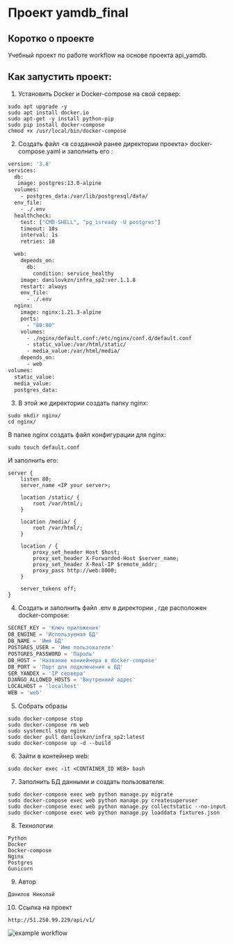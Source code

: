 # Проект **yamdb_final**

## Коротко о проекте

Учебный проект по работе workflow на основе проекта api_yamdb.


## Как запустить проект:

1. Установить Docker и Docker-compose на свой сервер:
```Shell
sudo apt upgrade -y
sudo apt install docker.io
sudo apt-get -y install python-pip
sudo pip install docker-compose
chmod +x /usr/local/bin/docker-compose
```

2. Создать файл <в созданной ранее директории проекта> docker-compose.yaml и заполнить его :

```Dockerfile
version: '3.8'
services:
  db:
   image: postgres:13.0-alpine
  volumes:
    - postgres_data:/var/lib/postgresql/data/
  env_file:
    - ./.env
  healthcheck:
    test: ["CMD-SHELL", "pg_isready -U postgres"]
    timeout: 10s
    interval: 1s
    retries: 10

  web:
    depends_on:
      db:
        condition: service_healthy
    image: danilovkzn/infra_sp2:ver.1.1.8
    restart: always
    env_file:
      - ./.env
  nginx:
    image: nginx:1.21.3-alpine
    ports:
      - "80:80"
    volumes:
      - ./nginx/default.conf:/etc/nginx/conf.d/default.conf
      - static_value:/var/html/static/
      - media_value:/var/html/media/
    depends_on:
      - web
volumes:
  static_value:
  media_value:
  postgres_data:
```
3.  В этой же директории создать папку nginx:
```Shell
sudo mkdir nginx/
cd nginx/
```
   В папке nginx создать файл конфигурации для nginx:
```Shell
sudo touch default.conf
```
И заполнить его:
```Nginx
server {
    listen 80;
    server_name <IP your server>;

    location /static/ {
        root /var/html/;
    }
    
    location /media/ {
        root /var/html/;
    }
    
    location / {
        proxy_set_header Host $host;
        proxy_set_header X-Forwarded-Host $server_name;
        proxy_set_header X-Real-IP $remote_addr;
        proxy_pass http://web:8000;
    }

    server_tokens off;
}
```
4.  Создать и заполнить файл .env в директории , где расположен docker-compose:
```Python
SECRET_KEY = 'Ключ приложения'
DB_ENGINE = 'Используемая БД'
DB_NAME = 'Имя БД'
POSTGRES_USER = 'Имя пользователя'
POSTGRES_PASSWORD = 'Пароль'
DB_HOST = 'Название кониейнера в docker-compose'
DB_PORT = 'Порт для подключения к БД'
SER_YANDEX = 'IP сервера'
DJANGO_ALLOWED_HOSTS = 'Внутренний адрес'
LOCALHOST = 'localhost'
WEB = 'web'
```

5. Собрать образы 
```Shell
sudo docker-compose stop
sudo docker-compose rm web
sudo systemctl stop nginx
sudo docker pull danilovkzn/infra_sp2:latest
sudo docker-compose up -d --build
```
6. Зайти в контейнер web:
```Shell
sudo docker exec -it <CONTAINER_ID WEB> bash
```
7. Заполнить БД данными и создать пользователя:

```Shell
sudo docker-compose exec web python manage.py migrate
sudo docker-compose exec web python manage.py createsuperuser
sudo docker-compose exec web python manage.py collectstatic --no-input
sudo docker-compose exec web python manage.py loaddata fixtures.json
```

8. Технологии
```
Python
Docker
Docker-compose
Nginx
Postgres
Gunicorn
```
9. Автор
```
Данилов Николай
``` 

10. Ссылка на проект
```
http://51.250.99.229/api/v1/
```
![example workflow](https://github.com/DanilovKZN/yamdb_final/actions/workflows/yamdb_workflow.yml/badge.svg)
